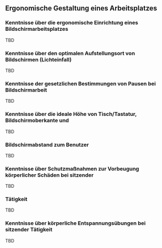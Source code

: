 ## Ergonomische Gestaltung eines Arbeitsplatzes

### Kenntnisse über die ergonomische Einrichtung eines Bildschirmarbeitsplatzes

TBD

### Kenntnisse über den optimalen Aufstellungsort von Bildschirmen (Lichteinfall)

TBD

### Kenntnisse der gesetzlichen Bestimmungen von Pausen bei Bildschirmarbeit

TBD

### Kenntnisse über die ideale Höhe von Tisch/Tastatur, Bildschirmoberkante und

TBD

### Bildschirmabstand zum Benutzer

TBD

### Kenntnisse über Schutzmaßnahmen zur Vorbeugung körperlicher Schäden bei sitzender

TBD

### Tätigkeit

TBD

### Kenntnisse über körperliche Entspannungsübungen bei sitzender Tätigkeit

TBD
